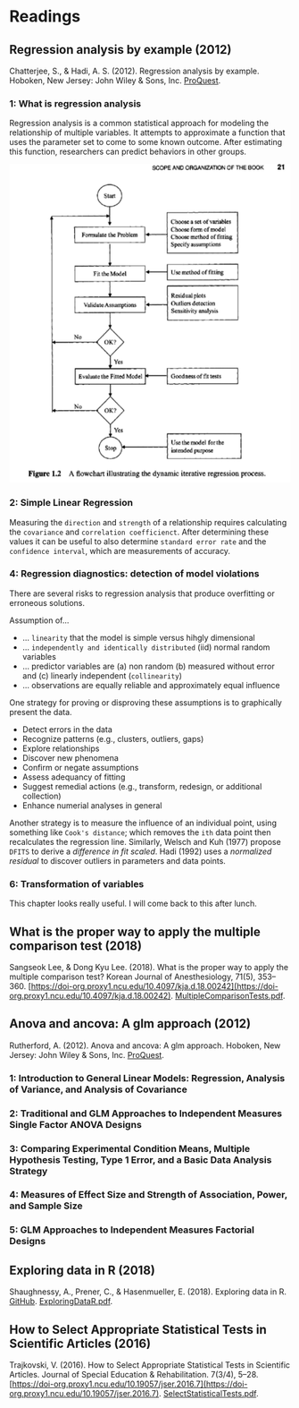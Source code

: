 # Readings

## Regression analysis by example (2012)

Chatterjee, S., & Hadi, A. S. (2012). Regression analysis by example. Hoboken, New Jersey: John Wiley & Sons, Inc. [ProQuest](https://ebookcentral.proquest.com/lib/ncent-ebooks/detail.action?docID=918623).

### 1: What is regression analysis

Regression analysis is a common statistical approach for modeling the relationship of multiple variables.  It attempts to approximate a function that uses the parameter set to come to some known outcome.  After estimating this function, researchers can predict behaviors in other groups.

![regression_analysis_process.png](regression_analysis_process.png)

### 2: Simple Linear Regression

Measuring the `direction` and `strength` of a relationship requires calculating the `covariance` and `correlation coefficienct`.  After determining these values it can be useful to also determine `standard error rate` and the `confidence interval`, which are measurements of accuracy.

### 4: Regression diagnostics: detection of model violations

There are several risks to regression analysis that produce overfitting or erroneous solutions.

Assumption of...

- ... `linearity` that the model is simple versus hihgly dimensional
- ... `independently and identically distributed` (iid) normal random variables
- ... predictor variables are (a) non random (b) measured without error and (c) linearly independent (`collinearity`)
- ... observations are equally reliable and approximately equal influence

One strategy for proving or disproving these assumptions is to graphically present the data.

- Detect errors in the data
- Recognize patterns (e.g., clusters, outliers, gaps)
- Explore relationships
- Discover new phenomena
- Confirm or negate assumptions
- Assess adequancy of fitting
- Suggest remedial actions (e.g., transform, redesign, or additional collection)
- Enhance numerial analyses in general

Another strategy is to measure the influence of an individual point, using something like `Cook's distance`; which removes the `ith` data point then recalculates the regression line.  Similarly, Welsch and Kuh (1977) propose `DFITS` to derive a _difference in fit scaled_.  Hadi (1992) uses a _normalized residual_ to discover outliers in parameters and data points.

### 6: Transformation of variables

This chapter looks really useful.  I will come back to this after lunch.

## What is the proper way to apply the multiple comparison test (2018)

Sangseok Lee, & Dong Kyu Lee. (2018). What is the proper way to apply the multiple comparison test? Korean Journal of Anesthesiology, 71(5), 353–360. [https://doi-org.proxy1.ncu.edu/10.4097/kja.d.18.00242](https://doi-org.proxy1.ncu.edu/10.4097/kja.d.18.00242). [MultipleComparisonTests.pdf](MultipleComparisonTests.pdf).

## Anova and ancova: A glm approach (2012)

Rutherford, A. (2012). Anova and ancova: A glm approach. Hoboken, New Jersey: John Wiley & Sons, Inc. [ProQuest](https://ebookcentral.proquest.com/lib/ncent-ebooks/detail.action?docID=1011369).

### 1: Introduction to General Linear Models: Regression, Analysis of Variance, and Analysis of Covariance

### 2: Traditional and GLM Approaches to Independent Measures Single Factor ANOVA Designs

### 3: Comparing Experimental Condition Means, Multiple Hypothesis Testing, Type 1 Error, and a Basic Data Analysis Strategy

### 4: Measures of Effect Size and Strength of Association, Power, and Sample Size

### 5: GLM Approaches to Independent Measures Factorial Designs

## Exploring data in R (2018)

Shaughnessy, A., Prener, C., & Hasenmueller, E. (2018). Exploring data in R. [GitHub](https://shaughnessyar.github.io/driftR/articles/ExploringData.html).  [ExploringDataR.pdf](ExploringDataR.pdf).

## How to Select Appropriate Statistical Tests in Scientific Articles (2016)

Trajkovski, V. (2016). How to Select Appropriate Statistical Tests in Scientific Articles. Journal of Special Education & Rehabilitation. 7(3/4), 5–28. [https://doi-org.proxy1.ncu.edu/10.19057/jser.2016.7](https://doi-org.proxy1.ncu.edu/10.19057/jser.2016.7). [SelectStatisticalTests.pdf](SelectStatisticalTests.pdf).
